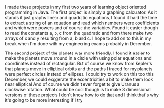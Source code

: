 I made these projects in my first two years of learning object oriented programming in Java. The first project is simply a graphing calculator. 
As it stands it just graphs linear and quadratic equations, I found it hard the time to extract a string of an equation and read which numbers were coefficients
and which were powers and of course
the variables. Found it easier though to read the constants a, b, c from the quadratic and from there make two arrays of x and y resulting from a, b and c.
I hope to add on to this 
in my break when I'm done with my engineering exams probably in December.

The second project of the planets was more friendly. I found it easier to make the planets move around in a circle with using polar equations and coordinates
instead of rectangular. But of course we know from Kepler's that planets move in elliptical orbits and the paths I traced for my planets were
perfect circles instead of ellipses. I could try to work on this too this December, we could exggerate the eccentricities a bit to make them look near elliptical
And of course we didn't ever forget to give Uranus a clockwise rotation. What could be cool though is to make 3 dimensional versions of these projects
I don't know how to do that and I think that's why it's going to be more interesting if I try
